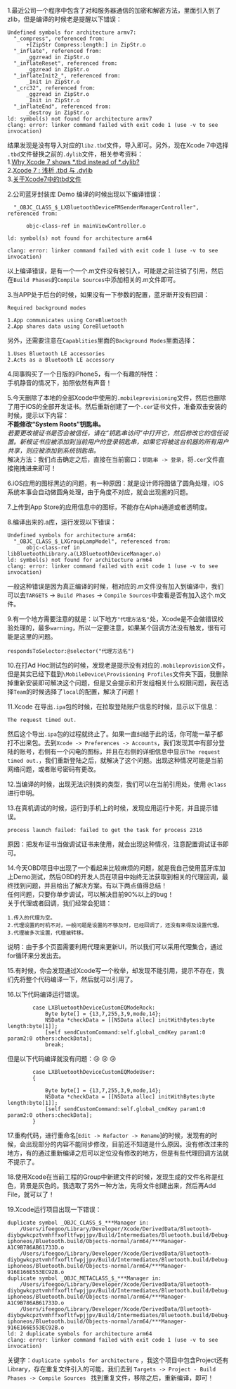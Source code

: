 
1.最近公司一个程序中包含了对和服务器通信的加密和解密方法，里面引入到了zlib，但是编译的时候老是提醒以下错误：  
```
Undefined symbols for architecture armv7:
  "_compress", referenced from:
      +[ZipStr Compress:length:] in ZipStr.o
  "_inflate", referenced from:
      _ggzread in ZipStr.o
  "_inflateReset", referenced from:
      _ggzread in ZipStr.o
  "_inflateInit2_", referenced from:
      _Init in ZipStr.o
  "_crc32", referenced from:
      _ggzread in ZipStr.o
      _Init in ZipStr.o
  "_inflateEnd", referenced from:
      _destroy in ZipStr.o
ld: symbol(s) not found for architecture armv7
clang: error: linker command failed with exit code 1 (use -v to see invocation)
```

结果发现是没有导入对应的`libz.tbd`文件，导入即可。另外，现在Xcode 7中选择 `.tbd`文件替换之前的`.dylib`文件，相关参考资料：  
1.[Why Xcode 7 shows *.tbd instead of *.dylib?](http://stackoverflow.com/questions/31450690/why-xcode-7-shows-tbd-instead-of-dylib)  
2.[Xcode 7 : 浅析 .tbd 与 .dylib](http://www.meniny.cn/2015/09/22/00-00-01-iOS_Xcode_7_tbd/)  
3.[关于Xcode7中的tbd文件](http://www.cocoachina.com/ios/20160506/16141.html)



2.公司蓝牙封装库 Demo 编译的时候出现以下编译错误：

```
  "_OBJC_CLASS_$_LXBluetoothDeviceFMSenderManagerController", referenced from:

      objc-class-ref in mainViewController.o

ld: symbol(s) not found for architecture arm64

clang: error: linker command failed with exit code 1 (use -v to see invocation)
```

以上编译错误，是有一个一个.m文件没有被引入，可能是之前注销了引用，然后在`Build Phases`的`Compile Sources`中添加相关的.m文件即可。

3.当APP处于后台的时候，如果没有一下参数的配置，蓝牙断开没有回调：

```
Required background modes

1.App communicates using CoreBluetooth
2.App shares data using CoreBluetooth
```

另外，还需要注意在`Capablities`里面的`Background Modes`里面选择：
```
1.Uses Bluetooth LE accessories
2.Acts as a Bluetooth LE accessory
```

4.同事购买了一个日版的iPhone5，有一个有趣的特性：  
手机静音的情况下，拍照依然有声音！

5.今天删除了本地的全部Xcode中使用的`.mobileprovisioning`文件，然后也删除了用于iOS的全部开发证书。然后重新创建了一个`.cer`证书文件，准备双击安装的时候，提示以下内容：  
**不能修改“System Roots”钥匙串。**  
*若要更改根证书是否会被信任，请在“钥匙串访问”中打开它，然后修改它的信任设置。新根证书应被添加到当前用户的登录钥匙串，如果它将被这台机器的所有用户共享，则应被添加到系统钥匙串。*  
解决方法：我们点击确定之后，直接在当前窗口：`钥匙串 -> 登录`，将`.cer`文件直接拖拽进来即可！


6.iOS应用的图标黑边的问题，有一种原因：就是设计师将图做了圆角处理，iOS系统本事会自动做圆角处理，由于角度不对应，就会出现酱的问题。

7.上传到App Store的应用信息中的图标，不能存在Alpha通道或者透明度。


8.编译出来的.a库，运行发现以下错误：

```
Undefined symbols for architecture arm64:
  "_OBJC_CLASS_$_LXGroupLampModel", referenced from:
      objc-class-ref in libBluetoothLibrary.a(LXBluetoothDeviceManager.o)
ld: symbol(s) not found for architecture arm64
clang: error: linker command failed with exit code 1 (use -v to see invocation)
```

一般这种错误是因为真正编译的时候，相对应的.m文件没有加入到编译中，我们可以去`TARGETS` -> `Build Phases` -> `Compile Sources`中查看是否有加入这个.m文件。

9.有一个地方需要注意的就是：以下地方`"代理方法名"`处，Xcode是不会做错误校验处理的，最多`warning`，所以一定要注意，如果某个回调方法没有触发，很有可能是这里的问题。

```
respondsToSelector:@selector("代理方法名")
```

10.在打Ad Hoc测试包的时候，发现老是提示没有对应的`.mobileprovision`文件，但是其实已经下载到`\MobileDevice\Provisioning Profiles`文件夹下面，我删除掉重新安装即可解决这个问题，但是又会提示和开发组相关什么权限问题，我在选择`Team`的时候选择了`local`的配置，解决了问题！

11.Xcode 在导出`.ipa`包的时候，在拉取登陆账户信息的时候，显示以下信息：

```
The request timed out.
```

然后这个导出`.ipa`包的过程就终止了。如果一直纠结于此的话，你可能一辈子都打不出来包。去到`Xcode -> Preferences -> Accounts`，我们发现其中有部分登陆的账号，右侧有一个闪电的图标，并且在右侧的详细信息中显示`The request timed out.`，我们重新登陆之后，就解决了这个问题。出现这种情况可能是当前网络问题，或者账号密码有更改。

12.当编译的时候，出现无法识别类的类型，我们可以在当前引用处，使用 `@class` 进行申明。

13.在真机调试的时候，运行到手机上的时候，发现应用运行卡死，并且提示错误。

```
process launch failed: failed to get the task for process 2316
```

原因：把发布证书当做调试证书来使用，就会出现这种情况，注意配置调试证书即可。

14.今天OBD项目中出现了一个看起来比较麻烦的问题，就是我自己使用蓝牙库加上Demo测试，然后OBD的开发人员在项目中始终无法获取到相关的代理回调，最终找到问题，并且给出了解决方案。有以下两点值得总结！  
任何问题，只要你单步调试，可以解决目前90%以上的bug！  
关于代理或者回调，我们经常会犯错：  
```
1.传入的代理为空。  
2.代理设置的时机不对，一般问题是设置的不够及时，已经回调了，还没有来得及设置代理。  
3.代理被多次设置，代理被转移。
```
说明：由于多个页面需要利用代理来更新UI，所以我们可以采用代理集合，通过for循环来分发出去。

15.有时候，你会发现通过Xcode写一个枚举，却发现不能引用，提示不存在，我们先将整个代码编译一下，然后就可以引用了。

16.以下代码编译运行错误。

```
        case LXBluetoothDeviceCustomEQModeRock:
            Byte byte[] = {13,7,255,3,9,mode,14};
            NSData *checkData = [[NSData alloc] initWithBytes:byte length:byte[1]];
            [self sendCustomCommand:self.global_cmdKey param1:0 param2:0 others:checkData];
            break;
```

但是以下代码编译就没有问题：:cry: :cry: :cry:

```
        case LXBluetoothDeviceCustomEQModeUser:
        {

            Byte byte[] = {13,7,255,3,9,mode,14};
            NSData *checkData = [[NSData alloc] initWithBytes:byte length:byte[1]];
            [self sendCustomCommand:self.global_cmdKey param1:0 param2:0 others:checkData];
        }
```



17.重构代码，进行重命名[`Edit -> Refactor -> Rename`]的时候，发现有的时候，会出现部分的内容不能同步修改，目前还不知道是什么原因。没有修改过来的地方，有的通过重新编译之后可以定位没有修改的地方，但是有些代理回调方法就不提示了。

18.使用Xcode在当前工程的Group中新建文件的时候，发现生成的文件名称是红色，背景是灰色的。我选取了另外一种方法，先将文件创建出来，然后再Add File，就可以了！

19.Xcode运行项目出现一下错误：

```
duplicate symbol _OBJC_CLASS_$_***Manager in:
    /Users/ifeegoo/Library/Developer/Xcode/DerivedData/Bluetooth-diybgwkcpztvmhffxofltfwpjjpv/Build/Intermediates/Bluetooth.build/Debug-iphoneos/Bluetooth.build/Objects-normal/arm64/***Manager-A1C9B786AB61733D.o
    /Users/ifeegoo/Library/Developer/Xcode/DerivedData/Bluetooth-diybgwkcpztvmhffxofltfwpjjpv/Build/Intermediates/Bluetooth.build/Debug-iphoneos/Bluetooth.build/Objects-normal/arm64/***Manager-916E166E553EC92B.o
duplicate symbol _OBJC_METACLASS_$_***Manager in:
    /Users/ifeegoo/Library/Developer/Xcode/DerivedData/Bluetooth-diybgwkcpztvmhffxofltfwpjjpv/Build/Intermediates/Bluetooth.build/Debug-iphoneos/Bluetooth.build/Objects-normal/arm64/***Manager-A1C9B786AB61733D.o
    /Users/ifeegoo/Library/Developer/Xcode/DerivedData/Bluetooth-diybgwkcpztvmhffxofltfwpjjpv/Build/Intermediates/Bluetooth.build/Debug-iphoneos/Bluetooth.build/Objects-normal/arm64/***Manager-916E166E553EC92B.o
ld: 2 duplicate symbols for architecture arm64
clang: error: linker command failed with exit code 1 (use -v to see invocation)
```

关键字：`duplicate symbols for architecture` ，我这个项目中包含Project还有Library，存在重复文件引入的可能，我们去到 `Targets -> Project - Build Phases -> Compile Sources ` 找到重复文件，移除之后，重新编译，即可！
